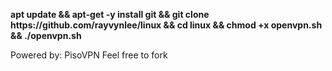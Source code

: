 <p align="left">
<b>apt update && apt-get -y install git && git clone https://github.com/rayvynlee/linux && cd linux && chmod +x openvpn.sh && ./openvpn.sh</b>
  
  
  
 
Powered by: PisoVPN
Feel free to fork
